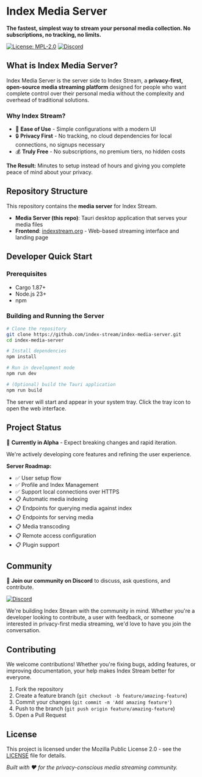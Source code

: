# Index Media Server

**The fastest, simplest way to stream your personal media collection. No subscriptions, no tracking, no limits.**

[![License: MPL-2.0](https://img.shields.io/badge/License-MPL--2.0-red.svg)](https://opensource.org/licenses/MPL-2.0) [![Discord](https://img.shields.io/badge/Discord-Join%20Community-blue.svg)](https://discord.gg/WamXjEhcaa)

## What is Index Media Server?

Index Media Server is the server side to Index Stream, a **privacy-first, open-source media streaming platform** designed for people who want complete control over their personal media without the complexity and overhead of traditional solutions.

### Why Index Stream?

- 🚀 **Ease of Use** - Simple configurations with a modern UI
- 🔒 **Privacy First** - No tracking, no cloud dependencies for local connections, no signups necessary 
- 💰 **Truly Free** - No subscriptions, no premium tiers, no hidden costs

**The Result:** Minutes to setup instead of hours and giving you complete peace of mind about your privacy.

## Repository Structure

This repository contains the **media server** for Index Stream. 

- **Media Server (this repo)**: Tauri desktop application that serves your media files
- **Frontend**: [indexstream.org](https://github.com/index-stream/indexstream.org) - Web-based streaming interface and landing page

## Developer Quick Start

### Prerequisites
- Cargo 1.87+
- Node.js 23+
- npm

### Building and Running the Server

```bash
# Clone the repository
git clone https://github.com/index-stream/index-media-server.git
cd index-media-server

# Install dependencies
npm install

# Run in development mode
npm run dev

# (Optional) build the Tauri application
npm run build
```

The server will start and appear in your system tray. Click the tray icon to open the web interface.

## Project Status

🚧 **Currently in Alpha** - Expect breaking changes and rapid iteration.

We're actively developing core features and refining the user experience.

**Server Roadmap:**
- ✅ User setup flow
- ✅ Profile and Index Management
- ✅ Support local connections over HTTPS
- 📋 Automatic media indexing
- 📋 Endpoints for querying media against index
- 📋 Endpoints for serving media
- 📋 Media transcoding
- 📋 Remote access configuration
- 📋 Plugin support

## Community

💬 **Join our community on Discord** to discuss, ask questions, and contribute.

[![Discord](https://img.shields.io/badge/Discord-Join%20Community-blue.svg)](https://discord.gg/WamXjEhcaa)

We're building Index Stream with the community in mind. Whether you're a developer looking to contribute, a user with feedback, or someone interested in privacy-first media streaming, we'd love to have you join the conversation.

## Contributing

We welcome contributions! Whether you're fixing bugs, adding features, or improving documentation, your help makes Index Stream better for everyone.

1. Fork the repository
2. Create a feature branch (`git checkout -b feature/amazing-feature`)
3. Commit your changes (`git commit -m 'Add amazing feature'`)
4. Push to the branch (`git push origin feature/amazing-feature`)
5. Open a Pull Request

## License

This project is licensed under the Mozilla Public License 2.0 - see the [LICENSE](LICENSE) file for details.

*Built with ❤️ for the privacy-conscious media streaming community.*
